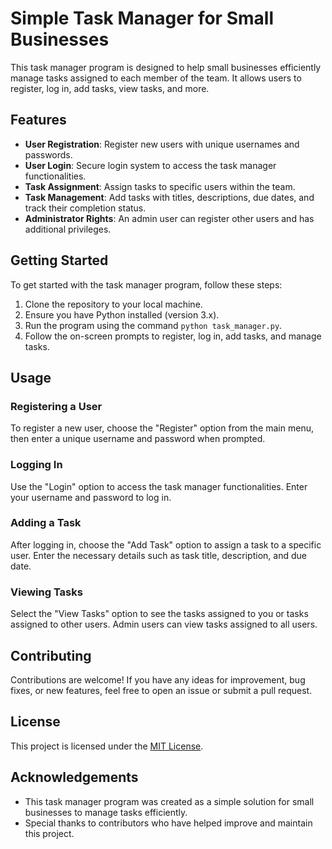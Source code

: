 # Simple Task Manager for Small Businesses

This task manager program is designed to help small businesses efficiently manage tasks assigned to each member of the team. It allows users to register, log in, add tasks, view tasks, and more.

## Features

- **User Registration**: Register new users with unique usernames and passwords.
- **User Login**: Secure login system to access the task manager functionalities.
- **Task Assignment**: Assign tasks to specific users within the team.
- **Task Management**: Add tasks with titles, descriptions, due dates, and track their completion status.
- **Administrator Rights**: An admin user can register other users and has additional privileges.

## Getting Started

To get started with the task manager program, follow these steps:

1. Clone the repository to your local machine.
2. Ensure you have Python installed (version 3.x).
3. Run the program using the command `python task_manager.py`.
4. Follow the on-screen prompts to register, log in, add tasks, and manage tasks.

## Usage

### Registering a User

To register a new user, choose the "Register" option from the main menu, then enter a unique username and password when prompted.

### Logging In

Use the "Login" option to access the task manager functionalities. Enter your username and password to log in.

### Adding a Task

After logging in, choose the "Add Task" option to assign a task to a specific user. Enter the necessary details such as task title, description, and due date.

### Viewing Tasks

Select the "View Tasks" option to see the tasks assigned to you or tasks assigned to other users. Admin users can view tasks assigned to all users.

## Contributing

Contributions are welcome! If you have any ideas for improvement, bug fixes, or new features, feel free to open an issue or submit a pull request.

## License

This project is licensed under the [MIT License](LICENSE).

## Acknowledgements

- This task manager program was created as a simple solution for small businesses to manage tasks efficiently.
- Special thanks to contributors who have helped improve and maintain this project.

